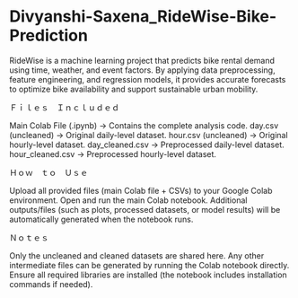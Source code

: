 # Divyanshi-Saxena_RideWise-Bike-Prediction
RideWise is a machine learning project that predicts bike rental demand using time, weather, and event factors. By applying data preprocessing, feature engineering, and regression models, it provides accurate forecasts to optimize bike availability and support sustainable urban mobility.


Ｆｉｌｅｓ　Ｉｎｃｌｕｄｅｄ

Main Colab File (.ipynb) → Contains the complete analysis code.
day.csv (uncleaned) → Original daily-level dataset.
hour.csv (uncleaned) → Original hourly-level dataset.
day_cleaned.csv → Preprocessed daily-level dataset.
hour_cleaned.csv → Preprocessed hourly-level dataset.

Ｈｏｗ　ｔｏ　Ｕｓｅ

Upload all provided files (main Colab file + CSVs) to your Google Colab environment.
Open and run the main Colab notebook.
Additional outputs/files (such as plots, processed datasets, or model results) will be automatically generated when the notebook runs.

Ｎｏｔｅｓ

Only the uncleaned and cleaned datasets are shared here.
Any other intermediate files can be generated by running the Colab notebook directly.
Ensure all required libraries are installed (the notebook includes installation commands if needed).
